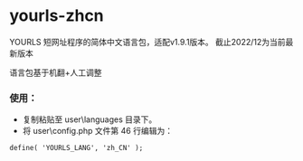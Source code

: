 # yourls-zhcn
YOURLS 短网址程序的简体中文语言包，适配v1.9.1版本。
截止2022/12为当前最新版本

语言包基于机翻+人工调整

### 使用：
- 复制粘贴至 user\languages 目录下。
- 将 user\config.php 文件第 46 行编辑为：

`define( 'YOURLS_LANG', 'zh_CN' );`
